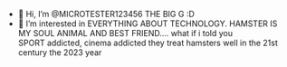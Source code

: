 - 👋 Hi, I’m @MICROTESTER123456 THE BIG G :D
- 👀 I’m interested in EVERYTHING ABOUT TECHNOLOGY.
HAMSTER IS MY SOUL ANIMAL AND BEST FRIEND....
what if i told you  
SPORT addicted, cinema addicted
they treat hamsters well in the 21st century 
the 2023 year 
